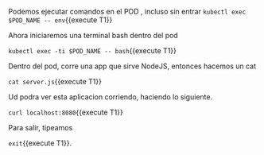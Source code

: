 Podemos ejecutar comandos en el POD , incluso sin entrar
`kubectl exec $POD_NAME -- env`{{execute T1}}

Ahora iniciaremos una terminal bash dentro del pod

`kubectl exec -ti $POD_NAME -- bash`{{execute T1}}

Dentro del pod, corre una app que sirve NodeJS, entonces hacemos un cat

`cat server.js`{{execute T1}}

Ud podra ver esta aplicacion corriendo, haciendo lo siguiente.

`curl localhost:8080`{{execute T1}}


Para salir, tipeamos 

 `exit`{{execute T1}}.

